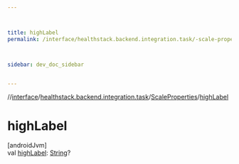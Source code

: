 ```yaml
---



title: highLabel
permalink: /interface/healthstack.backend.integration.task/-scale-properties/high-label.html



sidebar: dev_doc_sidebar


---
```




//[interface](/bi_interface.html)/[healthstack.backend.integration.task](../index.html)/[ScaleProperties](index.html)/[highLabel](high-label.html)



# highLabel



[androidJvm]\
val [highLabel](high-label.html): [String](https://kotlinlang.org/api/latest/jvm/stdlib/kotlin/-string/index.html)?






